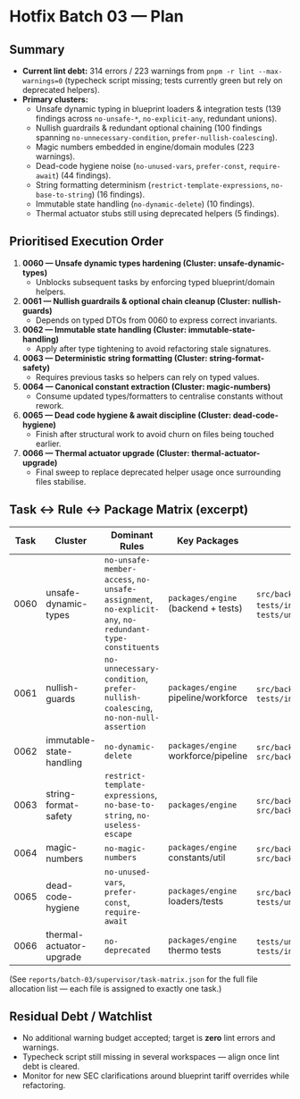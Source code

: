 # Hotfix Batch 03 — Plan

## Summary
- **Current lint debt:** 314 errors / 223 warnings from `pnpm -r lint --max-warnings=0` (typecheck script missing; tests currently green but rely on deprecated helpers).
- **Primary clusters:**
  - Unsafe dynamic typing in blueprint loaders & integration tests (139 findings across `no-unsafe-*`, `no-explicit-any`, redundant unions).
  - Nullish guardrails & redundant optional chaining (100 findings spanning `no-unnecessary-condition`, `prefer-nullish-coalescing`).
  - Magic numbers embedded in engine/domain modules (223 warnings).
  - Dead-code hygiene noise (`no-unused-vars`, `prefer-const`, `require-await`) (44 findings).
  - String formatting determinism (`restrict-template-expressions`, `no-base-to-string`) (16 findings).
  - Immutable state handling (`no-dynamic-delete`) (10 findings).
  - Thermal actuator stubs still using deprecated helpers (5 findings).

## Prioritised Execution Order
1. **0060 — Unsafe dynamic types hardening (Cluster: unsafe-dynamic-types)**
   - Unblocks subsequent tasks by enforcing typed blueprint/domain helpers.
2. **0061 — Nullish guardrails & optional chain cleanup (Cluster: nullish-guards)**
   - Depends on typed DTOs from 0060 to express correct invariants.
3. **0062 — Immutable state handling (Cluster: immutable-state-handling)**
   - Apply after type tightening to avoid refactoring stale signatures.
4. **0063 — Deterministic string formatting (Cluster: string-format-safety)**
   - Requires previous tasks so helpers can rely on typed values.
5. **0064 — Canonical constant extraction (Cluster: magic-numbers)**
   - Consume updated types/formatters to centralise constants without rework.
6. **0065 — Dead code hygiene & await discipline (Cluster: dead-code-hygiene)**
   - Finish after structural work to avoid churn on files being touched earlier.
7. **0066 — Thermal actuator upgrade (Cluster: thermal-actuator-upgrade)**
   - Final sweep to replace deprecated helper usage once surrounding files stabilise.

## Task ↔ Rule ↔ Package Matrix (excerpt)
| Task | Cluster | Dominant Rules | Key Packages | Representative Files |
| --- | --- | --- | --- | --- |
| 0060 | unsafe-dynamic-types | `no-unsafe-member-access`, `no-unsafe-assignment`, `no-explicit-any`, `no-redundant-type-constituents` | `packages/engine` (backend + tests) | `src/backend/src/domain/blueprints/device/parse.ts`, `tests/integration/pipeline/economyAccrual.integration.test.ts`, `tests/unit/domain/strainBlueprintSchema.test.ts` |
| 0061 | nullish-guards | `no-unnecessary-condition`, `prefer-nullish-coalescing`, `no-non-null-assertion` | `packages/engine` pipeline/workforce | `src/backend/src/workforce/market/candidates.ts`, `tests/integration/pipeline/sensorReadings.integration.test.ts` |
| 0062 | immutable-state-handling | `no-dynamic-delete` | `packages/engine` workforce/pipeline | `src/backend/src/workforce/index.ts`, `src/backend/src/cultivation/methodRuntime.ts` |
| 0063 | string-format-safety | `restrict-template-expressions`, `no-base-to-string`, `no-useless-escape` | `packages/engine` | `src/backend/src/cultivation/methodRuntime.ts`, `src/backend/src/engine/conformance/builder/worldBuilder.ts` |
| 0064 | magic-numbers | `no-magic-numbers` | `packages/engine` constants/util | `src/backend/src/domain/workforce/traits.ts`, `src/backend/src/util/uuid.ts` |
| 0065 | dead-code-hygiene | `no-unused-vars`, `prefer-const`, `require-await` | `packages/engine` loaders/tests | `src/backend/src/domain/blueprints/device/schemaByClass.ts`, `tests/unit/data/blueprintSchemaCoverage.test.ts` |
| 0066 | thermal-actuator-upgrade | `no-deprecated` | `packages/engine` thermo tests | `tests/unit/thermo/heat.spec.ts`, `tests/integration/pipeline/zoneCapacity.integration.test.ts` |

(See `reports/batch-03/supervisor/task-matrix.json` for the full file allocation list — each file is assigned to exactly one task.)

## Residual Debt / Watchlist
- No additional warning budget accepted; target is **zero** lint errors and warnings.
- Typecheck script still missing in several workspaces — align once lint debt is cleared.
- Monitor for new SEC clarifications around blueprint tariff overrides while refactoring.
